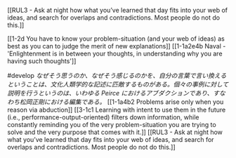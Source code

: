 [[RUL3 - Ask at night how what you’ve learned that day fits into your web of ideas, and search for overlaps and contradictions. Most people do not do this.]]

[[1-2d You have to know your problem-situation (and your web of ideas) as best as you can to judge the merit of new explanations]]
	[[1-1a2e4b Naval - 'Enlightenment is in between your thoughts, in understanding why you are having such thoughts']]

#develop 
	*なぜそう思うのか、なぜそう感じるのかを、自分の言葉で言い換えるということは、文化人類学的な記述に匹敵するものがある。個々の事例に対して説明を行うというのは、いわゆる Peirce におけるアブダクションであり、すなわち松岡正剛における編集である。*
		[[1-1a4b2 Problems arise only when you reason via abduction]]
			[[3-1c1 Learning with intent to use them in the future (i.e., performance-output-oriented) filters down information, while constantly reminding you of the very problem-situation you are trying to solve and the very purpose that comes with it.]]
				[[RUL3 - Ask at night how what you’ve learned that day fits into your web of ideas, and search for overlaps and contradictions. Most people do not do this.]]